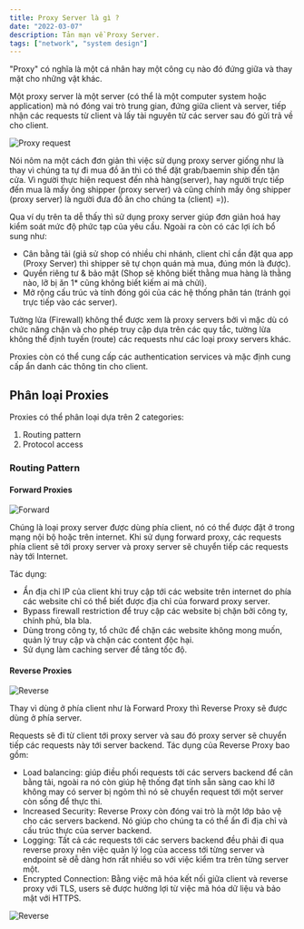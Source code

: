 ```yaml
---
title: Proxy Server là gì ?
date: "2022-03-07"
description: Tản mạn về Proxy Server.
tags: ["network", "system design"]
---
```


"Proxy" có nghĩa là một cá nhân hay một công cụ nào đó đứng giữa và thay mặt cho những vật khác. 

Một proxy server là một server (có thể là một computer system hoặc application) mà nó đóng vai trò trung gian, đứng giữa client và server, tiếp nhận các requests từ client và lấy tài nguyên từ các server sau đó gửi trả về cho client.

![Proxy request](https://upload.wikimedia.org/wikipedia/commons/thumb/b/bb/Proxy_concept_en.svg/1920px-Proxy_concept_en.svg.png)

Nói nôm na một cách đơn giản thì việc sử dụng proxy server giống như là thay vì chúng ta tự đi mua đồ ăn thì có thể đặt grab/baemin ship đến tận cửa. Vì người thực hiện request đến nhà hàng(server), hay người trực tiếp đến mua là mấy ông shipper (proxy server) và cũng chính mấy ông shipper (proxy server) là người đưa đồ ăn cho chúng ta (client) =)).

Qua ví dụ trên ta dễ thấy thì sử dụng proxy server giúp đơn giản hoá hay kiểm soát mức độ phức tạp của yêu cầu.
Ngoài ra còn có các lợi ích bổ sung như:
-  Cân bằng tải (giả sử shop có nhiều chi nhánh, client chỉ cần đặt qua app (Proxy Server) thì shipper sẽ tự chọn quán mà mua, đúng món là được).
-  Quyền riêng tư & bảo mật (Shop sẽ không biết thằng mua hàng là thằng nào, lỡ bị ăn 1* cũng không biết kiếm ai mà chửi).
- Mở rộng cấu trúc và tính đóng gói của các hệ thống phân tán (tránh gọi trực tiếp vào các server).

Tường lửa (Firewall) không thể được xem là proxy servers bởi vì mặc dù có chức năng chặn và cho phép truy cập dựa trên các quy tắc, tường lừa không thể định tuyến (route) các requests như các loại proxy servers khác.

Proxies còn có thể cung cấp các authentication services và mặc định cung cấp ẩn danh các thông tin cho client.

## Phân loại Proxies

Proxies có thể phân loại dựa trên 2 categories:

1. Routing pattern
2. Protocol access

### Routing Pattern


#### Forward Proxies


![Forward](https://images.viblo.asia/42f35b30-ce00-4c70-9fa6-0ae5da4c420e.jpg)

Chúng là loại proxy server được dùng phía client, nó có thể được đặt ở trong mạng nội bộ hoặc trên internet. Khi sử dụng forward proxy, các requests phía client sẽ tới proxy server và proxy server sẽ chuyển tiếp các requests này tới Internet.

Tác dụng:
- Ẩn địa chỉ IP của client khi truy cập tới các website trên internet do phía các website chỉ có thể biết được địa chỉ của forward proxy server.
- Bypass firewall restriction để truy cập các website bị chặn bởi công ty, chính phủ, bla bla.
- Dùng trong công ty, tổ chức để chặn các website không mong muốn, quản lý truy cập và chặn các content độc hại.
- Sử dụng làm caching server để tăng tốc độ.


#### Reverse Proxies

![Reverse](https://images.viblo.asia/b1c64752-1007-42c6-a864-49865f023acf.jpg)

Thay vì dùng ở phía client như là Forward Proxy thì Reverse Proxy sẽ được dùng ở phía server.

Requests sẽ đi từ client tới proxy server và sau đó proxy server sẽ chuyển tiếp các requests này tới server backend. Tác dụng của Reverse Proxy bao gồm:
- Load balancing: giúp điều phối requests tới các servers backend để cân bằng tải, ngoài ra nó còn giúp hệ thống đạt tính sẵn sàng cao khi lỡ không may có server bị ngỏm thì nó sẽ chuyển request tới một server còn sống để thực thi.
- Increased Security: Reverse Proxy còn đóng vai trò là một lớp bảo vệ cho các servers backend. Nó giúp cho chúng ta có thể ẩn đi địa chỉ và cấu trúc thực của server backend.
- Logging: Tất cả các requests tới các servers backend đều phải đi qua reverse proxy nên việc quản lý log của access tới từng server và endpoint sẽ dễ dàng hơn rất nhiều so với việc kiểm tra trên từng server một.
- Encrypted Connection: Bằng việc mã hóa kết nối giữa client và reverse proxy với TLS, users sẽ được hưởng lợi từ việc mã hóa dữ liệu và bảo mật với HTTPS.


![Reverse](https://oxylabs.io/blog/images/2021/05/Forward-Reverse.png)
